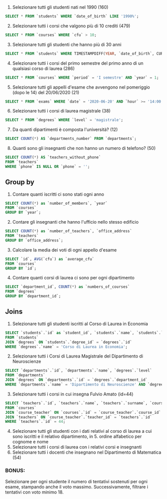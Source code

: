1. Selezionare tutti gli studenti nati nel 1990 (160)
   
```sql
SELECT * FROM `students` WHERE `date_of_birth` LIKE '1990%';
```

2. Selezionare tutti i corsi che valgono più di 10 crediti (479)

```sql
SELECT * FROM `courses` WHERE `cfu` > 10;
```

3. Selezionare tutti gli studenti che hanno più di 30 anni

```sql  
SELECT * FROM `students` WHERE TIMESTAMPDIFF(YEAR, `date_of_birth`, CURDATE()) > 30;
```

4. Selezionare tutti i corsi del primo semestre del primo anno di un qualsiasi corso di laurea (286)

```sql  
SELECT * FROM `courses` WHERE `period` = 'I semestre' AND `year` = 1;
```

5. Selezionare tutti gli appelli d'esame che avvengono nel pomeriggio (dopo le 14) del 20/06/2020 (21)

```sql  
SELECT * FROM `exams` WHERE `date` = '2020-06-20' AND `hour` >= '14:00:00';
```

6. Selezionare tutti i corsi di laurea magistrale (38)

```sql  
SELECT * FROM `degrees` WHERE `level` = 'magistrale';
```

7. Da quanti dipartimenti è composta l'università? (12)

```sql  
SELECT COUNT(*) AS `departments_number` FROM `departments`;
```

8. Quanti sono gli insegnanti che non hanno un numero di telefono? (50)

```sql  
SELECT COUNT(*) AS `teachers_without_phone` 
FROM `teachers` 
WHERE `phone` IS NULL OR `phone` = '';
```


## Group by
1. Contare quanti iscritti ci sono stati ogni anno
   
```sql
SELECT COUNT(*) as `number_of_members`, `year`
FROM `courses`
GROUP BY `year`;
```

2. Contare gli insegnanti che hanno l'ufficio nello stesso edificio

```sql
SELECT COUNT(*) as `number_of_teachers`, `office_address`
FROM `teachers`
GROUP BY `office_address`;
```

3. Calcolare la media dei voti di ogni appello d'esame
   
```sql
SELECT `id`, AVG(`cfu`) as `average_cfu`
FROM `courses`
GROUP BY `id`;
```

4. Contare quanti corsi di laurea ci sono per ogni dipartimento

```sql
SELECT `department_id`, COUNT(*) as `numbers_of_courses`
FROM `degrees`
GROUP BY `department_id`;
```

## Joins
1. Selezionare tutti gli studenti iscritti al Corso di Laurea in Economia

```sql
SELECT `students`.`id` as `student_id`, `students`.`name`, `students`.`surname`, `degrees`.`name`
FROM `students`
JOIN `degrees` ON `students`.`degree_id` = `degrees`.`id`
WHERE `degrees`.`name` = 'Corso di Laurea in Economia';
```

2. Selezionare tutti i Corsi di Laurea Magistrale del Dipartimento di Neuroscienze

```sql
SELECT `departments`.`id`, `departments`.`name`, `degrees`.`level`
FROM `departments`
JOIN `degrees` ON `departments`.`id` = `degrees`.`department_id`
WHERE `departments`.`name` = 'Dipartimento di Neuroscienze' AND `degrees`.`level` = 'magistrale';
```

3. Selezionare tutti i corsi in cui insegna Fulvio Amato (id=44)
   
```sql
SELECT `teachers`.`id`, `teachers`.`name`, `teachers`.`surname`, `courses`.`name`
FROM `courses`
JOIN `course_teacher` ON `courses`.`id` = `course_teacher`.`course_id`
JOIN `teachers` ON `course_teacher`.`teacher_id` = `teachers`.`id`
WHERE `teachers`.`id` = 44;
```

4. Selezionare tutti gli studenti con i dati relativi al corso di laurea a cui sono iscritti e il relativo dipartimento, in 5. ordine alfabetico per cognome e nome
5. Selezionare tutti i corsi di laurea con i relativi corsi e insegnanti
6. Selezionare tutti i docenti che insegnano nel Dipartimento di Matematica (54)

### BONUS: 
Selezionare per ogni studente il numero di tentativi sostenuti per ogni esame, stampando anche il voto massimo. Successivamente, filtrare i tentativi con voto minimo 18.
